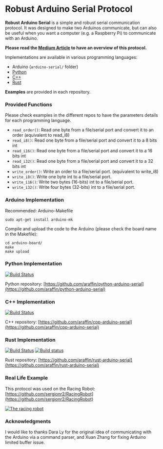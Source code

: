 # Robust Arduino Serial Protocol

**Robust Arduino Serial** is a simple and robust serial communication protocol. It was designed to make two Arduinos communicate, but can also be useful when you want a computer (e.g. a Raspberry Pi) to communicate with an Arduino.

**Please read the [Medium Article](https://medium.com/@araffin/simple-and-robust-computer-arduino-serial-communication-f91b95596788) to have an overview of this protocol.**

Implementations are available in various programming languages:

- Arduino (`arduino-serial/` folder)
- [Python](https://github.com/araffin/python-arduino-serial)
- [C++](https://github.com/araffin/cpp-arduino-serial)
- [Rust](https://github.com/araffin/rust-arduino-serial)


**Examples** are provided in each repository.

### Provided Functions

Please check examples in the different repos to have the parameters details for each programming language.

- `read_order()`: Read one byte from a file/serial port and convert it to an order (equivalent to read_i8)
- `read_i8()`: Read one byte from a file/serial port and convert it to a 8 bits int
- `read_i16()`: Read one byte from a file/serial port and convert it to a 16 bits int
- `read_i32()`: Read one byte from a file/serial port and convert it to a 32 bits int
- `write_order()`: Write an order to a file/serial port. (equivalent to write_i8)
- `write_i8()`: Write one byte int to a file/serial port.
- `write_i16()`: Write two bytes (16-bits) int to a file/serial port.
- `write_i32()`: Write four bytes (32-bits) int to a file/serial port.


### Arduino Implementation

Recommended: Arduino-Makefile
```
sudo apt-get install arduino-mk
```

Compile and upload the code to the Arduino (please check the board name in the Makefile):
```
cd arduino-board/
make
make upload
```

### Python Implementation

[![Build Status](https://travis-ci.org/araffin/python-arduino-serial.svg?branch=master)](https://travis-ci.org/araffin/python-arduino-serial)

Python repository: [https://github.com/araffin/python-arduino-serial](https://github.com/araffin/python-arduino-serial)

### C++ Implementation

[![Build Status](https://travis-ci.org/araffin/cpp-arduino-serial.svg?branch=master)](https://travis-ci.org/araffin/cpp-arduino-serial)


C++ repository: [https://github.com/araffin/cpp-arduino-serial](https://github.com/araffin/cpp-arduino-serial)


### Rust Implementation

[![Build Status](https://travis-ci.org/araffin/rust-arduino-serial.svg?branch=master)](https://travis-ci.org/araffin/rust-arduino-serial) [![Build status](https://ci.appveyor.com/api/projects/status/h0ejgesat0nnpahc/branch/master?svg=true)](https://ci.appveyor.com/project/araffin/rust-arduino-serial/branch/master)

Rust repository: [https://github.com/araffin/rust-arduino-serial](https://github.com/araffin/rust-arduino-serial)

### Real Life Example

This protocol was used on the Racing Robot: [https://github.com/sergionr2/RacingRobot](https://github.com/sergionr2/RacingRobot)

[![The racing robot](https://cdn-images-1.medium.com/max/2000/1*UsmiJ4IzXi6U9svKjB22zw.jpeg)](https://www.youtube.com/watch?v=xhI71ZdSh6k)

### Acknowledgments

I would like to thanks Dara Ly for the original idea of communicating with the Arduino via a command parser, and Xuan Zhang for fixing Arduino limited buffer issue.
